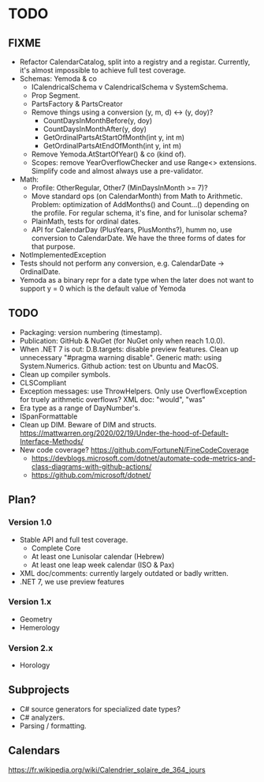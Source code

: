 ﻿TODO
====

FIXME
-----

- Refactor CalendarCatalog, split into a registry and a registar.
  Currently, it's almost impossible to achieve full test coverage.
- Schemas: Yemoda & co
  * ICalendricalSchema v CalendricalSchema v SystemSchema.
  * Prop Segment.
  * PartsFactory & PartsCreator
  * Remove things using a conversion (y, m, d) <-> (y, doy)?
    - CountDaysInMonthBefore(y, doy)
    - CountDaysInMonthAfter(y, doy)
    - GetOrdinalPartsAtStartOfMonth(int y, int m)
    - GetOrdinalPartsAtEndOfMonth(int y, int m)
  * Remove Yemoda.AtStartOfYear() & co (kind of).
  * Scopes: remove YearOverflowChecker and use Range<> extensions.
    Simplify code and almost always use a pre-validator.
- Math:
  * Profile: OtherRegular, Other7 (MinDaysInMonth >= 7)?
  * Move standard ops (on CalendarMonth) from Math to Arithmetic.
    Problem: optimization of AddMonths() and Count...() depending on the profile.
    For regular schema, it's fine, and for lunisolar schema?
  * PlainMath, tests for ordinal dates.
  * API for CalendarDay (PlusYears, PlusMonths?), humm no, use conversion to
    CalendarDate. We have the three forms of dates for that purpose.
- NotImplementedException
- Tests should not perform any conversion, e.g. CalendarDate -> OrdinalDate.
- Yemoda as a binary repr for a date type when the later does not want to
  support y = 0 which is the default value of Yemoda


TODO
----

- Packaging: version numbering (timestamp).
- Publication: GitHub & NuGet (for NuGet only when reach 1.0.0).
- When .NET 7 is out:
  D.B.targets: disable preview features.
  Clean up unnecessary "#pragma warning disable".
  Generic math: using System.Numerics.
  Github action: test on Ubuntu and MacOS.
- Clean up compiler symbols.
- CLSCompliant
- Exception messages: use ThrowHelpers.
  Only use OverflowException for truely arithmetic overflows?
  XML doc: "would", "was"
- Era type as a range of DayNumber's.
- ISpanFormattable
- Clean up DIM.
  Beware of DIM and structs.
  https://mattwarren.org/2020/02/19/Under-the-hood-of-Default-Interface-Methods/
- New code coverage? https://github.com/FortuneN/FineCodeCoverage
  - https://devblogs.microsoft.com/dotnet/automate-code-metrics-and-class-diagrams-with-github-actions/
  - https://github.com/microsoft/dotnet/


Plan?
-----

### Version 1.0
- Stable API and full test coverage.
  * Complete Core
  * At least one Lunisolar calendar (Hebrew)
  * At least one leap week calendar (ISO & Pax)
- XML doc/comments: currently largely outdated or badly written.
- .NET 7, we use preview features

### Version 1.x
- Geometry
- Hemerology

### Version 2.x
- Horology


Subprojects
-----------

- C# source generators for specialized date types?
- C# analyzers.
- Parsing / formatting.


Calendars
---------

https://fr.wikipedia.org/wiki/Calendrier_solaire_de_364_jours
